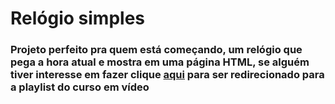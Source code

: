# Relógio simples

<h3>Projeto perfeito pra quem está começando, um relógio que pega a hora atual e  mostra em uma página HTML, se alguém tiver interesse em fazer clique <a href="https://www.youtube.com/watch?v=BXqUH86F-kA&list=PLntvgXM11X6pi7mW0O4ZmfUI1xDSIbmTm
" >aqui</a> para ser 
redirecionado para a playlist do curso em vídeo</h3>
